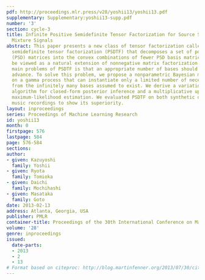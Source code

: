 ```yaml
---
pdf: http://proceedings.mlr.press/v28/yoshii13/yoshii13.pdf
supplementary: Supplementary:yoshii13-supp.pdf
number: '3'
section: cycle-3
title: Infinite Positive Semidefinite Tensor Factorization for Source Separation of
  Mixture Signals
abstract: This paper presents a new class of tensor factorization called positive
  semidefinite tensor factorization (PSDTF) that decomposes a set of positive semidefinite
  (PSD) matrices into the convex combinations of fewer PSD basis matrices. PSDTF can
  be viewed as a natural extension of nonnegative matrix factorization. One of the
  main problems of PSDTF is that an appropriate number of bases should be given in
  advance. To solve this problem, we propose a nonparametric Bayesian model based
  on a gamma process that can instantiate only a limited number of necessary bases
  from the infinitely many bases assumed to exist. We derive a variational Bayesian
  algorithm for closed-form posterior inference and a multiplicative update rule for
  maximum-likelihood estimation. We evaluated PSDTF on both synthetic data and real
  music recordings to show its superiority.
layout: inproceedings
series: Proceedings of Machine Learning Research
id: yoshii13
month: 0
firstpage: 576
lastpage: 584
page: 576-584
sections: 
author:
- given: Kazuyoshi
  family: Yoshii
- given: Ryota
  family: Tomioka
- given: Daichi
  family: Mochihashi
- given: Masataka
  family: Goto
date: 2013-02-13
address: Atlanta, Georgia, USA
publisher: PMLR
container-title: Proceedings of the 30th International Conference on Machine Learning
volume: '28'
genre: inproceedings
issued:
  date-parts:
  - 2013
  - 2
  - 13
# Format based on citeproc: http://blog.martinfenner.org/2013/07/30/citeproc-yaml-for-bibliographies/
---
```

